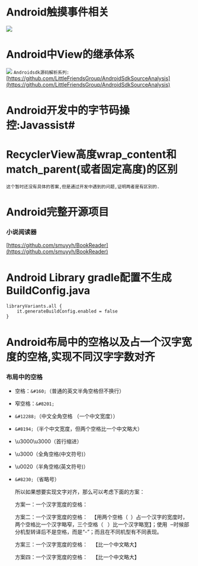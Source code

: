 # Android触摸事件相关 #
![](https://upload-images.jianshu.io/upload_images/623378-4c56f31ce1e37b0e.png?imageMogr2/auto-orient/strip%7CimageView2/2/w/987/format/webp)
# Android中View的继承体系 #
![](https://i.imgur.com/keKfcSv.jpg)
`Androidsdk源码解析系列:` [https://github.com/LittleFriendsGroup/AndroidSdkSourceAnalysis](https://github.com/LittleFriendsGroup/AndroidSdkSourceAnalysis)
# Android开发中的字节码操控:Javassist#

# RecyclerView高度wrap\_content和match\_parent(或者固定高度)的区别 #
    这个暂时还没有具体的答案,但是通过开发中遇到的问题,证明两者是有区别的.

# Android完整开源项目 #
### 小说阅读器 ###
[https://github.com/smuyyh/BookReader](https://github.com/smuyyh/BookReader)
# Android Library gradle配置不生成BuildConfig.java #
    libraryVariants.all {
        it.generateBuildConfig.enabled = false
    }

# Android布局中的空格以及占一个汉字宽度的空格,实现不同汉字字数对齐 #
### 布局中的空格 ###
- 空格：`&#160;`（普通的英文半角空格但不换行）
- 窄空格：`&#8201;`
- `&#12288;`（中文全角空格 （一个中文宽度））
- `&#8194;`（半个中文宽度，但两个空格比一个中文略大）
- \u3000\u3000（首行缩进）
- \u3000（全角空格(中文符号)）
- \u0020（半角空格(英文符号)）
- `&#8230;`（省略号）

	所以如果想要实现文字对齐，那么可以考虑下面的方案：

	方案一：一个汉字宽度的空格：&#12288;

	方案二：一个汉字宽度的空格：&#160;&#160;&#8201;【用两个空格（&#160;&#160;）占一个汉字的宽度时，两个空格比一个汉字略窄，三个空格（&#160;&#160;&#160;）比一个汉字略宽】；使用&#160;&#160;&#8210;时候部分机型转译后不是空格，而是“-”；而且在不同机型有不同表现。

	方案三：一个汉字宽度的空格：&#8194;&#8194;【比一个中文略大】

	方案四：一个汉字宽度的空格：&#8195;【比一个中文略大】